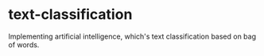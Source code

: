 # text-classification
Implementing artificial intelligence, which's text classification based on bag of words.
